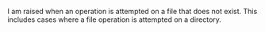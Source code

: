 I am raised when an operation is attempted on a file that does not exist. This includes cases where a file operation is attempted on a directory.